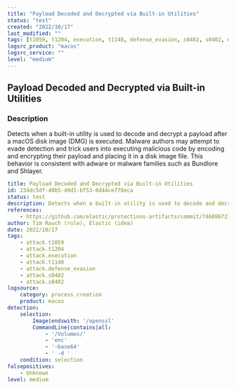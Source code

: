 ```yaml
---
title: "Payload Decoded and Decrypted via Built-in Utilities"
status: "test"
created: "2022/10/17"
last_modified: ""
tags: [t1059, t1204, execution, t1140, defense_evasion, s0482, s0402, detection_rule]
logsrc_product: "macos"
logsrc_service: ""
level: "medium"
---
```


## Payload Decoded and Decrypted via Built-in Utilities

### Description

Detects when a built-in utility is used to decode and decrypt a payload after a macOS disk image (DMG) is executed. Malware authors may attempt to evade detection and trick users into executing malicious code by encoding and encrypting their payload and placing it in a disk image file. This behavior is consistent with adware or malware families such as Bundlore and Shlayer.

```yml
title: Payload Decoded and Decrypted via Built-in Utilities
id: 234dc5df-40b5-49d1-bf53-0d44ce778eca
status: test
description: Detects when a built-in utility is used to decode and decrypt a payload after a macOS disk image (DMG) is executed. Malware authors may attempt to evade detection and trick users into executing malicious code by encoding and encrypting their payload and placing it in a disk image file. This behavior is consistent with adware or malware families such as Bundlore and Shlayer.
references:
    - https://github.com/elastic/protections-artifacts/commit/746086721fd385d9f5c6647cada1788db4aea95f#diff-5d42c3d772e04f1e8d0eb60f5233bc79def1ea73105a2d8822f44164f77ef823
author: Tim Rauch (rule), Elastic (idea)
date: 2022/10/17
tags:
    - attack.t1059
    - attack.t1204
    - attack.execution
    - attack.t1140
    - attack.defense_evasion
    - attack.s0482
    - attack.s0402
logsource:
    category: process_creation
    product: macos
detection:
    selection:
        Image|endswith: '/openssl'
        CommandLine|contains|all:
            - '/Volumes/'
            - 'enc'
            - '-base64'
            - ' -d '
    condition: selection
falsepositives:
    - Unknown
level: medium

```
